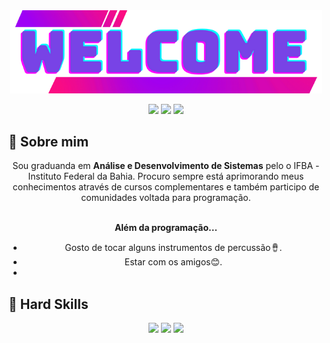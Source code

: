 <div align="center">
  <a href="https://github.com/Likaliu">
    <img align="center" src="Welcome.png" width="500">
  </a>
</div>
<br>

<div align="center">
  <!-- Work Links -->
  <a href="https://github.com/Likaliu" target="_blank"><img src="https://img.shields.io/badge/GitHub-100000?style=for-the-badge&logo=github&logoColor=white" target="_blank"></a>
  <a href="https://www.linkedin.com/in/liane-barbosa-196a48217/" target="_blank"><img src="https://img.shields.io/badge/-LinkedIn-%230077B5?style=for-the-badge&logo=linkedin&logoColor=white" target="_blank"></a>
  <a href = "mailto:lianesantos78@gmail.com"><img src="https://img.shields.io/badge/Gmail-D14836?style=for-the-badge&logo=gmail&logoColor=white"></a>
</div>

## 📌 Sobre mim
<div align='center'>

Sou graduanda em <b>Análise e Desenvolvimento de Sistemas</b> pelo o IFBA - Instituto Federal da Bahia. Procuro sempre está aprimorando meus conhecimentos através de cursos complementares e também participo de comunidades voltada para programação.
<br><br>

<b>Além da programação...</b>

- Gosto de tocar alguns instrumentos de percussão🪘.
- Estar com os amigos😊.
- 
</div>

## 📌 Hard Skills
<!--  <img height="160em" src="https://github-readme-stats.vercel.app/api?username=Likaliu&show_icons=true&theme=synthwave&include_all_commits=true&count_private=true%22/"> --> 
<div align="center">
  <!-- Python --> <img src="https://img.shields.io/badge/Python-FFD43B?style=for-the-badge&logo=python&logoColor=blue">
  <!-- Java--> <img src="https://img.shields.io/badge/Java-323330?style=for-the-badge&logo=java&logoColor=F7DF1E">
  <!-- MYSQL --> <img src="https://img.shields.io/badge/MySql-CC2927?style=for-the-badge&logo=mysql&logoColor=white">
  
  <br>
</div>
